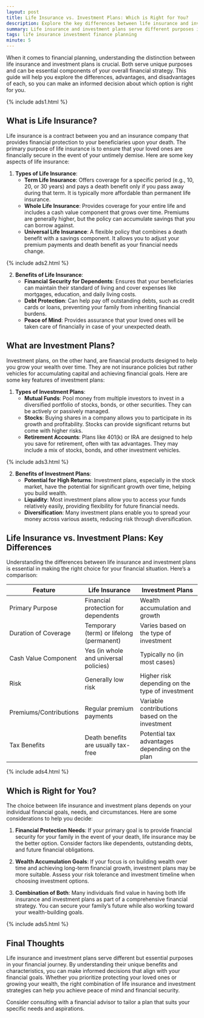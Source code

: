 ```yaml
---
layout: post
title: Life Insurance vs. Investment Plans: Which is Right for You?
description: Explore the key differences between life insurance and investment plans to determine which option best fits your financial goals.
summary: Life insurance and investment plans serve different purposes in financial planning. This guide helps you understand the key differences and decide which is right for you.
tags: life insurance investment finance planning
minute: 5
---
```


When it comes to financial planning, understanding the distinction between life insurance and investment plans is crucial. Both serve unique purposes and can be essential components of your overall financial strategy. This guide will help you explore the differences, advantages, and disadvantages of each, so you can make an informed decision about which option is right for you.

{% include ads1.html %}

## What is Life Insurance?
Life insurance is a contract between you and an insurance company that provides financial protection to your beneficiaries upon your death. The primary purpose of life insurance is to ensure that your loved ones are financially secure in the event of your untimely demise. Here are some key aspects of life insurance:

1. **Types of Life Insurance**:
   - **Term Life Insurance**: Offers coverage for a specific period (e.g., 10, 20, or 30 years) and pays a death benefit only if you pass away during that term. It is typically more affordable than permanent life insurance.
   - **Whole Life Insurance**: Provides coverage for your entire life and includes a cash value component that grows over time. Premiums are generally higher, but the policy can accumulate savings that you can borrow against.
   - **Universal Life Insurance**: A flexible policy that combines a death benefit with a savings component. It allows you to adjust your premium payments and death benefit as your financial needs change.

{% include ads2.html %}

2. **Benefits of Life Insurance**:
   - **Financial Security for Dependents**: Ensures that your beneficiaries can maintain their standard of living and cover expenses like mortgages, education, and daily living costs.
   - **Debt Protection**: Can help pay off outstanding debts, such as credit cards or loans, preventing your family from inheriting financial burdens.
   - **Peace of Mind**: Provides assurance that your loved ones will be taken care of financially in case of your unexpected death.

## What are Investment Plans?
Investment plans, on the other hand, are financial products designed to help you grow your wealth over time. They are not insurance policies but rather vehicles for accumulating capital and achieving financial goals. Here are some key features of investment plans:

1. **Types of Investment Plans**:
   - **Mutual Funds**: Pool money from multiple investors to invest in a diversified portfolio of stocks, bonds, or other securities. They can be actively or passively managed.
   - **Stocks**: Buying shares in a company allows you to participate in its growth and profitability. Stocks can provide significant returns but come with higher risks.
   - **Retirement Accounts**: Plans like 401(k) or IRA are designed to help you save for retirement, often with tax advantages. They may include a mix of stocks, bonds, and other investment vehicles.

{% include ads3.html %}

2. **Benefits of Investment Plans**:
   - **Potential for High Returns**: Investment plans, especially in the stock market, have the potential for significant growth over time, helping you build wealth.
   - **Liquidity**: Most investment plans allow you to access your funds relatively easily, providing flexibility for future financial needs.
   - **Diversification**: Many investment plans enable you to spread your money across various assets, reducing risk through diversification.

## Life Insurance vs. Investment Plans: Key Differences
Understanding the differences between life insurance and investment plans is essential in making the right choice for your financial situation. Here’s a comparison:

| Feature                  | Life Insurance                                   | Investment Plans                                 |
|--------------------------|-------------------------------------------------|-------------------------------------------------|
| Primary Purpose          | Financial protection for dependents              | Wealth accumulation and growth                   |
| Duration of Coverage     | Temporary (term) or lifelong (permanent)       | Varies based on the type of investment          |
| Cash Value Component     | Yes (in whole and universal policies)           | Typically no (in most cases)                    |
| Risk                     | Generally low risk                              | Higher risk depending on the type of investment  |
| Premiums/Contributions   | Regular premium payments                         | Variable contributions based on the investment   |
| Tax Benefits             | Death benefits are usually tax-free             | Potential tax advantages depending on the plan   |

{% include ads4.html %}

## Which is Right for You?
The choice between life insurance and investment plans depends on your individual financial goals, needs, and circumstances. Here are some considerations to help you decide:

1. **Financial Protection Needs**: If your primary goal is to provide financial security for your family in the event of your death, life insurance may be the better option. Consider factors like dependents, outstanding debts, and future financial obligations.
   
2. **Wealth Accumulation Goals**: If your focus is on building wealth over time and achieving long-term financial growth, investment plans may be more suitable. Assess your risk tolerance and investment timeline when choosing investment options.

3. **Combination of Both**: Many individuals find value in having both life insurance and investment plans as part of a comprehensive financial strategy. You can secure your family’s future while also working toward your wealth-building goals.

{% include ads5.html %}

## Final Thoughts
Life insurance and investment plans serve different but essential purposes in your financial journey. By understanding their unique benefits and characteristics, you can make informed decisions that align with your financial goals. Whether you prioritize protecting your loved ones or growing your wealth, the right combination of life insurance and investment strategies can help you achieve peace of mind and financial security.

Consider consulting with a financial advisor to tailor a plan that suits your specific needs and aspirations.
